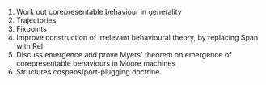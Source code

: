 1. Work out corepresentable behaviour in generality
1. Trajectories
1. Fixpoints
1. Improve construction of irrelevant behavioural theory, by replacing Span with Rel
1. Discuss emergence and prove Myers' theorem on emergence of corepresentable behaviours in Moore machines
1. Structures cospans/port-plugging doctrine

